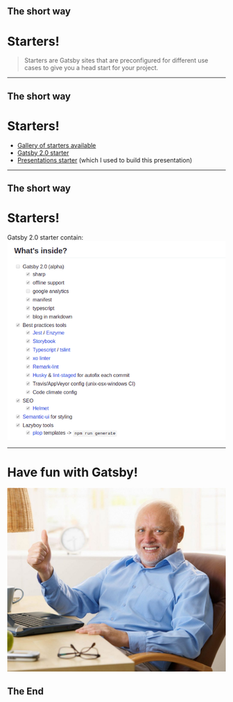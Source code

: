 ## The short way
# Starters!

> Starters are Gatsby sites that are preconfigured for different use cases to give you a head start for your project.

---
## The short way
# Starters!

* [Gallery of starters available](https://www.gatsbyjs.org/starters/?v=2) 
* [Gatsby 2.0 starter](https://github.com/fabien0102/gatsby-starter)
* [Presentations starter](https://github.com/fabe/gatsby-starter-deck) (which I used to build this presentation)

---
## The short way
# Starters!

Gatsby 2.0 starter contain:
<img src="gatsby-starter.png" />

---
# Have fun with Gatsby!

<img src="./harold.jpg" />

## The End
